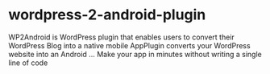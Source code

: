 # wordpress-2-android-plugin
WP2Android is WordPress plugin that enables users to convert their WordPress Blog into a native mobile AppPlugin converts your WordPress website into an Android … Make your app in minutes without writing a single line of code
